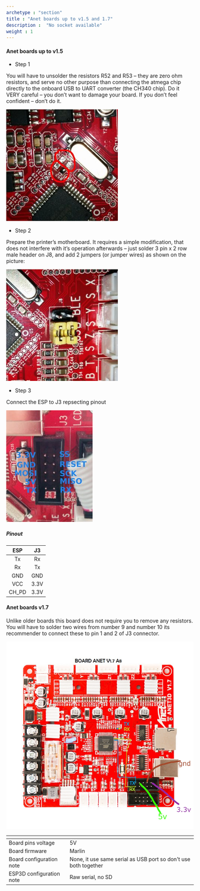 ```yaml
---
archetype : "section"
title : "Anet boards up to v1.5 and 1.7"
description :  "No socket available"
weight : 1
---
```


#### Anet boards up to v1.5

* Step 1

You will have to unsolder the resistors R52 and R53 – they are zero ohm resistors, and serve no other purpose than connecting the atmega chip directly to the onboard USB to UART converter (the CH340 chip). Do it VERY careful – you don’t want to damage your board. If you don’t feel confident – don’t do it.

![step1](image08-300x300.jpg)

* Step 2

Prepare the printer’s motherboard. It requires a simple modification, that does not interfere with it’s operation afterwards – just solder 3 pin x 2 row male header on J8, and add 2 jumpers (or jumper wires) as shown on the picture:

![step1](image05-300x300.jpg)

* Step 3

Connect the ESP to J3 repsecting pinout

![step3](image00-232x300.jpg?width=300px)


##### Pinout

|ESP|J3|
|:---:|:---:|
|Tx|Rx|
|Rx|Tx|
|GND|GND|
|VCC|3.3V|
|CH_PD|3.3V|


####  Anet boards v1.7

Unlike older boards this board does not require you to remove any resistors.  
You will have to solder two wires from number 9 and number 10 its recommender to connect these to pin 1 and 2 of J3 connector.  

![step1](board.jpg)

| <!-- -->  | <!-- --> |
|-|-|
| Board pins voltage | 5V |
| Board firmware | Marlin | 
| Board configuration note | None, it use same serial as USB port so don't use both together|
| ESP3D configuration note | Raw serial, no SD |